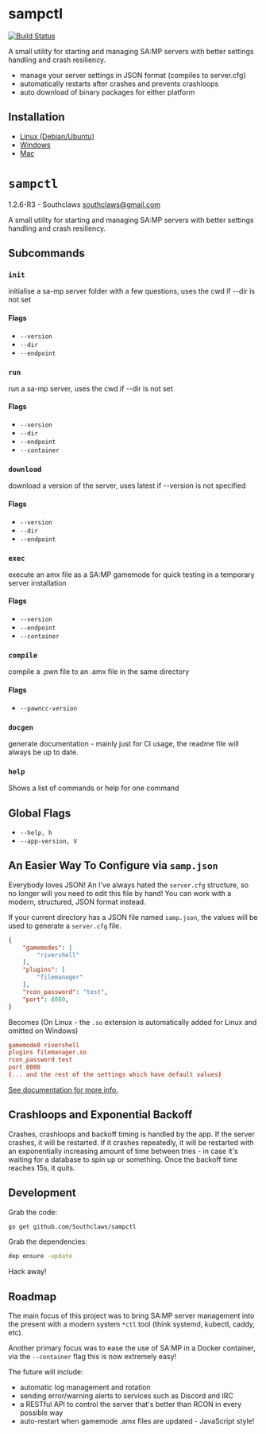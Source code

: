 # sampctl

[![Build Status](https://travis-ci.org/Southclaws/sampctl.svg?branch=master)](https://travis-ci.org/Southclaws/sampctl)

A small utility for starting and managing SA:MP servers with better settings handling and crash resiliency.

- manage your server settings in JSON format (compiles to server.cfg)
- automatically restarts after crashes and prevents crashloops
- auto download of binary packages for either platform

## Installation

- [Linux (Debian/Ubuntu)](https://github.com/Southclaws/sampctl/wiki/Linux)
- [Windows](https://github.com/Southclaws/sampctl/wiki/Windows)
- [Mac](https://github.com/Southclaws/sampctl/wiki/Mac)

# `sampctl`
1.2.6-R3 - Southclaws <southclaws@gmail.com>

A small utility for starting and managing SA:MP servers with better settings handling and crash resiliency.

## Subcommands

### `init`

initialise a sa-mp server folder with a few questions, uses the cwd if --dir is not set

#### Flags

- `--version`
- `--dir`
- `--endpoint`


### `run`

run a sa-mp server, uses the cwd if --dir is not set

#### Flags

- `--version`
- `--dir`
- `--endpoint`
- `--container`


### `download`

download a version of the server, uses latest if --version is not specified

#### Flags

- `--version`
- `--dir`
- `--endpoint`


### `exec`

execute an amx file as a SA:MP gamemode for quick testing in a temporary server installation

#### Flags

- `--version`
- `--endpoint`
- `--container`


### `compile`

compile a .pwn file to an .amx file in the same directory

#### Flags

- `--pawncc-version`


### `docgen`

generate documentation - mainly just for CI usage, the readme file will always be up to date.

### `help`

Shows a list of commands or help for one command

## Global Flags

- `--help, h`
- `--app-version, V`

## An Easier Way To Configure via `samp.json`

Everybody loves JSON! An I've always hated the `server.cfg` structure, so no longer will you need to edit this file by hand! You can work with a modern, structured, JSON format instead.

If your current directory has a JSON file named `samp.json`, the values will be used to generate a `server.cfg` file.

```json
{
	"gamemodes": [
		"rivershell"
	],
	"plugins": [
		"filemanager"
	],
	"rcon_password": "test",
	"port": 8080,
}
```

Becomes (On Linux - the `.so` extension is automatically added for Linux and omitted on Windows)

```conf
gamemode0 rivershell
plugins filemanager.so
rcon_password test
port 8080
(... and the rest of the settings which have default values)
```

[See documentation for more info.](https://github.com/Southclaws/sampctl/wiki/samp.json-Reference)

## Crashloops and Exponential Backoff

Crashes, crashloops and backoff timing is handled by the app. If the server crashes, it will be restarted. If it crashes repeatedly, it will be restarted with an exponentially increasing amount of time between tries - in case it's waiting for a database to spin up or something. Once the backoff time reaches 15s, it quits.

## Development

Grab the code:

```bash
go get github.com/Southclaws/sampctl
```

Grab the dependencies:

```bash
dep ensure -update
```

Hack away!

## Roadmap

The main focus of this project was to bring SA:MP server management into the present with a modern system `*ctl` tool (think systemd, kubectl, caddy, etc).

Another primary focus was to ease the use of SA:MP in a Docker container, via the `--container` flag this is now extremely easy!

The future will include:

- automatic log management and rotation
- sending error/warning alerts to services such as Discord and IRC
- a RESTful API to control the server that's better than RCON in every possible way
- auto-restart when gamemode .amx files are updated - JavaScript style!